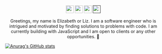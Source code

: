 

<p align="center">
<a href="https://twitter.com/lizx_i"><img src="https://img.shields.io/badge/@lizx__i-B4F8C8?&style=for-the-badge&logo=twitter&logoColor=white" height=25></a>
<a href="mailto:eoiruafemi@gmail.com"><img src="https://img.shields.io/badge/eoiruafemi@gmail.com-B4F8C8?style=for-the-badge&logo=gmail&logoColor=white" height=25></a>
<a href="https://www.linkedin.com/in/eiruafemi/"><img src="https://img.shields.io/badge/elizabeth_iruafemi-B4F8C8?style=for-the-badge&logo=linkedin&logoColor=white_" height=25></a>
<a href=""><img src="https://img.shields.io/badge/Download_Resume-B4F8C8?style=for-the-badge&logo=googledrive&logoColor=white" height=25></a>
</p>


<p align="center">
    Greetings, my name is Elizabeth or Liz. I am a software engineer who is intrigued and motivated by finding solutions to problems with code. I am currently building with JavaScript and I am open to clients or any other opportunities. 🤍
</p>









[![Anurag's GitHub stats](https://github-readme-stats.vercel.app/api?username=lizx-i)](https://github.com/anuraghazra/github-readme-stats)



